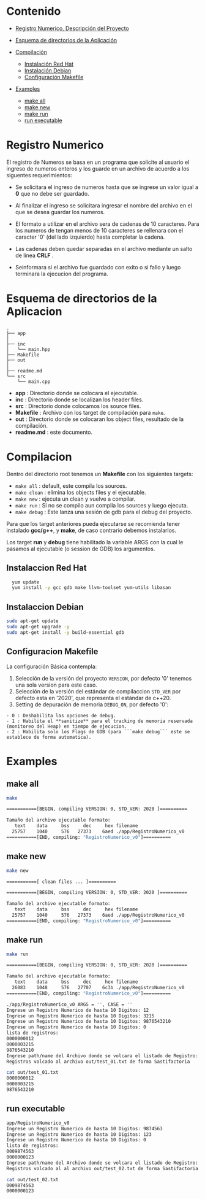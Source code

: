 # Contenido

  + [Registro Numerico, Descripción del Proyecto](#registro-numerico)
  
  + [Esquema de directorios de la Aplicación](#esquema-de-directorios-de-la-aplicacion)
  
  + [Compilación](#compilacion)
    - [Instalación Red Hat](#instalaccion-red-hat)
    - [Instalación Debian](#instalaccion-debian)
    - [Configuración Makefile](#configuracion-makefile)
 
  + [Examples](#examples)
    - [make all](#make-all)
    - [make new](#make-new)
    - [make run](#make-run)
    - [run executable](#run-executable)

# Registro Numerico
El registro de Numeros se basa en un programa que solicite al usuario el ingreso de numeros enteros y los guarde en un archivo de acuerdo a los siguentes requerimientos:

  + Se solicitara el ingreso de numeros hasta que se ingrese un valor igual a **0** que no debe ser guardado.
  
  + Al finalizar el ingreso se solicitara ingresar el nombre del archivo en el que se desea guardar los numeros.
  
  + El formato a utilizar en el archivo sera de cadenas de 10 caracteres. Para los numeros de tengan menos de 10 caracteres se rellenara con el caracter '0' (del lado izquierdo) hasta completar la cadena.
 
  + Las cadenas deben quedar separadas en el archivo mediante un salto de linea **CRLF** .
  
  + Seinformara si el archivo fue guardado con exito o si fallo y luego terminara la ejecucion del programa.
 
# Esquema de directorios de la Aplicacion
~~~
.
├── app
│
├── inc
│   └── main.hpp
├── Makefile
├── out
│   
├── readme.md
└── src
    └── main.cpp
~~~

  + **app** : Directorio donde se colocara el ejecutable.
  + **inc** : Directorio donde se localizan los header files.
  + **src** : Directorio donde colocamos los source files.
  + **Makefile** : Archivo con los target de compilación para ```make```.
  + **out** : Directorio donde se colocaran los object files, resultado de la compilación.
  + **readme.md** : este documento.

# Compilacion
Dentro del directorio root tenemos un **Makefile** con los siguientes targets:

  + ```make all``` : default, este compila los sources.
  + ```make clean``` : elimina los objects files y el ejecutable.
  + ```make new``` : ejecuta un clean y vuelve a compilar.
  + ```make run``` : Si no se compilo aun compila los sources y luego ejecuta.
  + ```make debug``` : Este lanza una sesión de gdb para el debug del proyecto.
  
Para que los target anteriores pueda ejecutarse se recomienda tener instalado **gcc/g++**, y **make**, de caso contrario debemos instalarlos.

Los target **run** y **debug** tiene habilitado la variable ARGS con la cual le pasamos al ejecutable (o session de GDB) los argumentos.


## Instalaccion Red Hat
~~~ bash
  yum update
  yum install -y gcc gdb make llvm-toolset yum-utils libasan
~~~

## Instalaccion Debian
~~~ bash
sudo apt-get update
sudo apt-get upgrade -y
sudo apt-get install -y build-essential gdb
~~~



  
  
## Configuracion Makefile
La configuración Básica contempla:
  1. Selección de la versión del proyecto ```VERSION```, por defecto '0' tenemos una sola version para este caso.
  2. Selección de la versión del estándar de compilaccion ```STD_VER``` por defecto esta en '2020', que representa el estándar de c++20.
  3. Setting de depuración de memoria ```DEBUG_ON```, por defecto '0':
  
    - 0 : Deshabilita las opciones de debug.
    - 1 : Habilita el **sanitize** para el tracking de memoria reservada (monitoreo del Heap) en tiempo de ejecucion.
    - 2 : Habilita solo los Flags de GDB (para ```make debug``` este se establece de forma automatica).
    

# Examples
## make all
~~~ bash
make

===========[BEGIN, compiling VERSION: 0, STD_VER: 2020 ]==========

Tamaño del archivo ejecutable formato:
   text	   data	    bss	    dec	    hex	filename
  25757	   1040	    576	  27373	   6aed	./app/RegistroNumerico_v0
===========[END, compiling: "RegistroNumerico_v0"]==========

~~~

## make new
~~~ bash
make new

===========[ clean files ... ]==========

===========[BEGIN, compiling VERSION: 0, STD_VER: 2020 ]==========

Tamaño del archivo ejecutable formato:
   text	   data	    bss	    dec	    hex	filename
  25757	   1040	    576	  27373	   6aed	./app/RegistroNumerico_v0
===========[END, compiling: "RegistroNumerico_v0"]==========
~~~

## make run
~~~ bash
make run

===========[BEGIN, compiling VERSION: 0, STD_VER: 2020 ]==========

Tamaño del archivo ejecutable formato:
   text	   data	    bss	    dec	    hex	filename
  26083	   1048	    576	  27707	   6c3b	./app/RegistroNumerico_v0
===========[END, compiling: "RegistroNumerico_v0"]==========

./app/RegistroNumerico_v0 ARGS = '', CASE = ''
Ingrese un Registro Numerico de hasta 10 Digitos: 12
Ingrese un Registro Numerico de hasta 10 Digitos: 3215
Ingrese un Registro Numerico de hasta 10 Digitos: 9876543210
Ingrese un Registro Numerico de hasta 10 Digitos: 0
lista de registros:
0000000012
0000003215
9876543210
Ingrese path/name del Archivo donde se volcara el listado de Registro: out/test_01.txt
Registros volcado al archivo out/test_01.txt de forma Sastifactoria

cat out/test_01.txt 
0000000012
0000003215
9876543210
~~~

## run executable
~~~ bash
app/RegistroNumerico_v0 
Ingrese un Registro Numerico de hasta 10 Digitos: 9874563
Ingrese un Registro Numerico de hasta 10 Digitos: 123
Ingrese un Registro Numerico de hasta 10 Digitos: 0
lista de registros:
0009874563
0000000123
Ingrese path/name del Archivo donde se volcara el listado de Registro: out/test_02.txt
Registros volcado al al archivo out/test_02.txt de forma Sastifactoria

cat out/test_02.txt 
0009874563
0000000123
~~~











